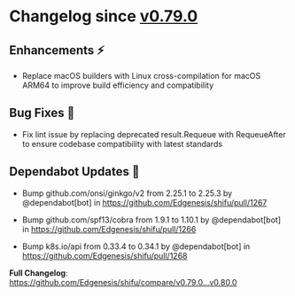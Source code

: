 # Changelog since [v0.79.0](https://github.com/Edgenesis/shifu/releases/tag/v0.79.0)

## Enhancements ⚡

- Replace macOS builders with Linux cross-compilation for macOS ARM64 to improve build efficiency and compatibility

## Bug Fixes 🐛

- Fix lint issue by replacing deprecated result.Requeue with RequeueAfter to ensure codebase compatibility with latest standards

## Dependabot Updates 🤖

- Bump github.com/onsi/ginkgo/v2 from 2.25.1 to 2.25.3 by @dependabot[bot] in https://github.com/Edgenesis/shifu/pull/1267

- Bump github.com/spf13/cobra from 1.9.1 to 1.10.1 by @dependabot[bot] in https://github.com/Edgenesis/shifu/pull/1266

- Bump k8s.io/api from 0.33.4 to 0.34.1 by @dependabot[bot] in https://github.com/Edgenesis/shifu/pull/1268

**Full Changelog**: https://github.com/Edgenesis/shifu/compare/v0.79.0...v0.80.0